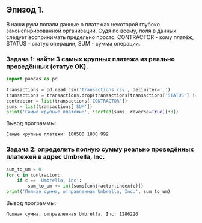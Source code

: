 ## Эпизод 1.
В наши руки попали данные о платежах некоторой глубоко законспирированной организации.
Судя по всему, поля в данных следует воспринимать предельно просто: CONTRACTOR - кому платёж, STATUS - статус операции, SUM - сумма операции. 

### Задача 1: найти 3 самых крупных платежа из реально проведённых (статус OK).
```Python
import pandas as pd

transactions = pd.read_csv('transactions.csv', delimiter=',')
transactions = transactions.drop(transactions[transactions['STATUS'] != 'OK'].index)
contractor = list(transactions['CONTRACTOR'])
sums = list(transactions['SUM'])
print('Самые крупные платежи:', *sorted(sums, reverse=True)[:3])
```

Вывод программы:
```
Самые крупные платежи: 100500 1000 999
```

### Задача 2: определить полную сумму реально проведённых платежей в адрес Umbrella, Inc.
```Python
sum_to_um = 0
for c in contractor:
    if c == 'Umbrella, Inc':
        sum_to_um += int(sums[contractor.index(c)])
print('Полная сумма, отправленная Umbrella, Inc:', sum_to_um)
```

Вывод программы:
```
Полная сумма, отправленная Umbrella, Inc: 1286220
```
